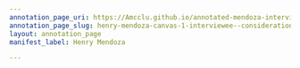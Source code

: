 ```yaml
---
annotation_page_uri: https://Amcclu.github.io/annotated-mendoza-interview/annotations/henry-mendoza-canvas-1-interviewee--consideration--body-language.json
annotation_page_slug: henry-mendoza-canvas-1-interviewee--consideration--body-language
layout: annotation_page
manifest_label: Henry Mendoza

---
```

